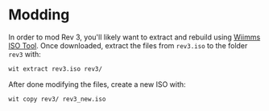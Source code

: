 # Modding

In order to mod Rev 3, you'll likely want to extract and rebuild using
[Wiimms ISO Tool](https://wit.wiimm.de/). Once downloaded, extract the files from
`rev3.iso` to the folder `rev3` with:

```bash
wit extract rev3.iso rev3/
```

After done modifying the files, create a new ISO with:

```bash
wit copy rev3/ rev3_new.iso
```
